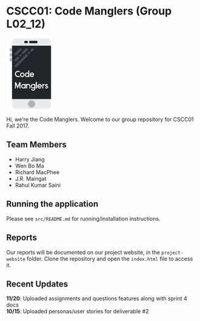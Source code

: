 # CSCC01: Code Manglers (Group L02_12)

<img src="project-website/img/logo.jpg" width="25%">

Hi, we're the Code Manglers. Welcome to our group repository for CSCC01 Fall 2017.

## Team Members
* Harry Jiang
* Wen Bo Ma
* Richard MacPhee
* J.R. Maingat
* Rahul Kumar Saini

## Running the application
Please see `src/README.md` for running/installation instructions.

## Reports
Our reports will be documented on our project website, in the `project-website` folder. Clone the repository and open the `index.html` file to access it.

## Recent Updates
**11/20**: Uploaded assignments and questions features along with sprint 4 docs  
**10/15**: Uploaded personas/user stories for deliverable #2
